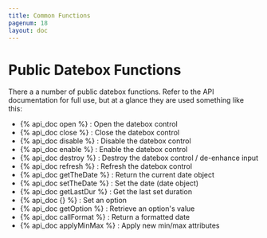 ```yaml
---
title: Common Functions
pagenum: 18
layout: doc
---
```


# Public Datebox Functions

There a a number of public datebox functions.  Refer to the API documentation 
for full use, but at a glance they are used something like this:

 - {% api_doc open %} : Open the datebox control
 - {% api_doc close %} : Close the datebox control
 - {% api_doc disable %} : Disable the datebox control
 - {% api_doc enable %} : Enable the datebox control
 - {% api_doc destroy %} : Destroy the datebox control / de-enhance input
 - {% api_doc refresh %} : Refresh the datebox control
 - {% api_doc getTheDate %} : Return the current date object
 - {% api_doc setTheDate %} : Set the date (date object)
 - {% api_doc getLastDur %} : Get the last set duration
 - {% api_doc {} %} : Set an option
 - {% api_doc getOption %} : Retrieve an option's value
 - {% api_doc callFormat %} : Return a formatted date
 - {% api_doc applyMinMax %} : Apply new min/max attributes

